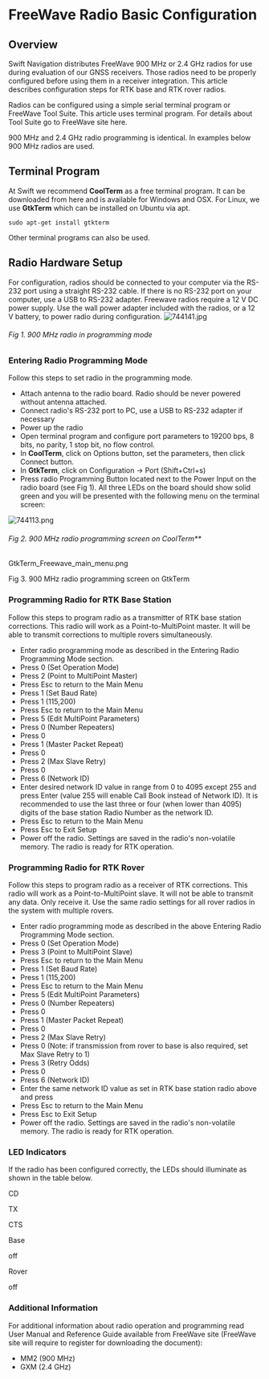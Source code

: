 # FreeWave Radio Basic Configuration
## Overview

Swift Navigation distributes FreeWave 900 MHz or 2.4 GHz radios for use during evaluation of our GNSS receivers. Those radios need to be properly configured before using them in a receiver integration. This article describes configuration steps for RTK base and RTK rover radios.

Radios can be configured using a simple serial terminal program or FreeWave Tool Suite. This article uses terminal program. For details about Tool Suite go to FreeWave site here.

900 MHz and 2.4 GHz radio programming is identical. In examples below 900 MHz radios are used.

## Terminal Program

At Swift we recommend **CoolTerm** as a free terminal program. It can be downloaded from here and is available for Windows and OSX. For Linux, we use **GtkTerm** which can be installed on Ubuntu via apt.

```
sudo apt-get install gtkterm
```

Other terminal programs can also be used.

## Radio Hardware Setup

For configuration, radios should be connected to your computer via the RS-232 port using a straight RS-232 cable. If there is no RS-232 port on your computer, use a USB to RS-232 adapter. Freewave radios require a 12 V DC power supply. Use the wall power adapter included with the radios, or a 12 V battery, to power radio during configuration.
![744141.jpg]({{site.baseurl}}/744141.jpg)
###### Fig 1. 900 MHz radio in programming mode

### Entering Radio Programming Mode
Follow this steps to set radio in the programming mode.

- Attach antenna to the radio board. Radio should be never powered without antenna attached.
- Connect radio's RS-232 port to PC, use a USB to RS-232 adapter if necessary
- Power up the radio
- Open terminal program and configure port parameters to 19200 bps, 8 bits, no parity, 1 stop bit, no flow control.
- In **CoolTerm**, click on Options button, set the parameters, then click Connect button.
- In **GtkTerm**, click on Configuration -> Port (Shift+Ctrl+s)
- Press radio Programming Button located next to the Power Input on the radio board (see Fig 1). All three LEDs on the board should show solid green and you will be presented with the following menu on the terminal screen:


![744113.png]({{site.baseurl}}/744113.png)
###### Fig 2. 900 MHz radio programming screen on CoolTerm**


GtkTerm_Freewave_main_menu.png

Fig 3. 900 MHz radio programming screen on GtkTerm

### Programming Radio for RTK Base Station
Follow this steps to program radio as a transmitter of RTK base station corrections. This radio will work as a Point-to-MultiPoint master. It will be able to transmit corrections to multiple rovers simultaneously.

- Enter radio programming mode as described in the Entering Radio Programming Mode section.
- Press 0 (Set Operation Mode)
- Press 2 (Point to MultiPoint Master)
- Press Esc to return to the Main Menu
- Press 1 (Set Baud Rate)
- Press 1 (115,200)
- Press Esc to return to the Main Menu
- Press 5 (Edit MultiPoint Parameters)
- Press 0 (Number Repeaters)
- Press 0
- Press 1 (Master Packet Repeat)
- Press 0
- Press 2 (Max Slave Retry)
- Press 0
- Press 6 (Network ID)
- Enter desired network ID value in range from 0 to 4095 except 255 and press Enter (value 255 will enable Call Book instead of Network ID). It is recommended to use the last three or four (when lower than 4095) digits of the base station Radio Number as the network ID.
- Press Esc to return to the Main Menu
- Press Esc to Exit Setup
- Power off the radio. Settings are saved in the radio's non-volatile memory. The radio is ready for RTK operation.

### Programming Radio for RTK Rover
Follow this steps to program radio as a receiver of RTK corrections. This radio will work as a Point-to-MultiPoint slave. It will not be able to transmit any data. Only receive it. Use the same radio settings for all rover radios in the system with multiple rovers.

- Enter radio programming mode as described in the above Entering Radio Programming Mode section.
- Press 0 (Set Operation Mode)
- Press 3 (Point to MultiPoint Slave)
- Press Esc to return to the Main Menu
- Press 1 (Set Baud Rate)
- Press 1 (115,200)
- Press Esc to return to the Main Menu
- Press 5 (Edit MultiPoint Parameters)
- Press 0 (Number Repeaters)
- Press 0
- Press 1 (Master Packet Repeat)
- Press 0
- Press 2 (Max Slave Retry)
- Press 0 (Note: if transmission from rover to base is also required, set Max Slave Retry to 1)
- Press 3 (Retry Odds)
- Press 0
- Press 6 (Network ID)
- Enter the same network ID value as set in RTK base station radio above and press <Enter>
- Press Esc to return to the Main Menu
- Press Esc to Exit Setup
- Power off the radio. Settings are saved in the radio's non-volatile memory. The radio is ready for RTK operation.

### LED Indicators
If the radio has been configured correctly, the LEDs should illuminate as shown in the table below.

CD

TX

CTS

Base





off

Rover



off



### Additional Information
For additional information about radio operation and programming read User Manual and Reference Guide available from FreeWave site (FreeWave site will require to register for downloading the document):

- MM2 (900 MHz)
- GXM (2.4 GHz)